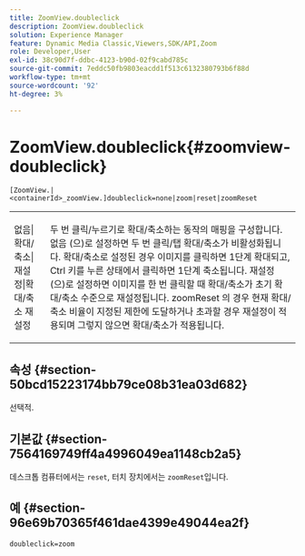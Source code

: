 ```yaml
---
title: ZoomView.doubleclick
description: ZoomView.doubleclick
solution: Experience Manager
feature: Dynamic Media Classic,Viewers,SDK/API,Zoom
role: Developer,User
exl-id: 38c90d7f-ddbc-4123-b90d-02f9cabd785c
source-git-commit: 7eddc50fb9803eacdd1f513c6132380793b6f88d
workflow-type: tm+mt
source-wordcount: '92'
ht-degree: 3%

---
```


# ZoomView.doubleclick{#zoomview-doubleclick}

`[ZoomView.|<containerId>_zoomView.]doubleclick=none|zoom|reset|zoomReset`

<table id="table_E314540D347D47699C04EB80D20C0721"> 
 <tbody> 
  <tr> 
   <td colname="col1"> <p> <span class="codeph"> 없음|확대/축소|재설정|확대/축소 재설정 </span> </p> </td> 
   <td colname="col2"> <p> 두 번 클릭/누르기로 확대/축소하는 동작의 매핑을 구성합니다. <span class="codeph"> 없음 </span>(으)로 설정하면 두 번 클릭/탭 확대/축소가 비활성화됩니다. <span class="codeph"> 확대/축소로 설정된 경우 </span> 이미지를 클릭하면 1단계 확대되고, Ctrl 키를 누른 상태에서 클릭하면 1단계 축소됩니다. <span class="codeph"> 재설정 </span>(으)로 설정하면 이미지를 한 번 클릭할 때 확대/축소가 초기 확대/축소 수준으로 재설정됩니다. <span class="codeph"> zoomReset </span>의 경우 현재 확대/축소 비율이 지정된 제한에 도달하거나 초과할 경우 재설정이 적용되며 그렇지 않으면 확대/축소가 적용됩니다. </p> </td> 
  </tr> 
 </tbody> 
</table>

## 속성 {#section-50bcd15223174bb79ce08b31ea03d682}

선택적.

## 기본값 {#section-7564169749ff4a4996049ea1148cb2a5}

데스크톱 컴퓨터에서는 `reset`, 터치 장치에서는 `zoomReset`입니다.

## 예 {#section-96e69b70365f461dae4399e49044ea2f}

`doubleclick=zoom`
